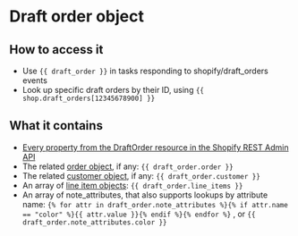 # Draft order object

## How to access it

* Use `{{ draft_order }}`  in tasks responding to shopify/draft\_orders events
* Look up specific draft orders by their ID, using `{{ shop.draft_orders[12345678900] }}`

## What it contains

* [Every property from the DraftOrder resource in the Shopify REST Admin API](https://shopify.dev/docs/admin-api/rest/reference/orders/draftorder#properties)
* The related [order object](../order-object.md), if any: `{{ draft_order.order }}`
* The related [customer object](customer-object.md), if any: `{{ draft_order.customer }}` 
* An array of [line item objects](../line-item-object.md): `{{ draft_order.line_items }}` 
* An array of note\_attributes, that also supports lookups by attribute name: `{% for attr in draft_order.note_attributes %}{% if attr.name == "color" %}{{ attr.value }}{% endif %}{% endfor %}` , or `{{ draft_order.note_attributes.color }}`



